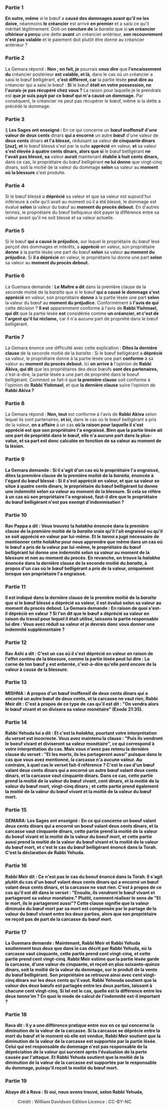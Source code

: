 
### Partie 1
<b>En outre, même</b> si le bœuf a <b>causé des dommages avant qu'il ne les doive</b>, néanmoins <b>le créancier</b> est arrivé <b>en premier</b> et a saisi ce qu'il méritait légitimement. Doit-on <b>conclure de</b> la <i>baraita</i> que si <b>un créancier ultérieur a perçu</b> une dette <b>avant</b> un créancier antérieur, <b>son recouvrement n'est pas valable</b> et le paiement doit plutôt être donné au créancier antérieur ?

### Partie 2
La Gemara répond : <b>Non ; en fait, je</b> pourrais <b>vous dire</b> que <b>l'encaissement du</b> créancier postérieur <b>est valable, et là,</b> dans le cas où un créancier a saisi le bœuf belligérant, <b>c'est différent, car</b> la partie lésée <b>peut dire au</b> créancier qui a saisi le bœuf : <b>Si</b> le bœuf <b>était en votre possession, ne l'aurais-je pas récupéré chez vous ?</b> La raison pour laquelle je le prendrais est <b>que je suis payé par ce bœuf qui m'a causé un dommage.</b> Par conséquent, le créancier ne peut pas récupérer le bœuf, même si la dette a précédé le dommage.

### Partie 3
§ <b>Les Sages ont enseigné : </b> En ce qui concerne un <b>bœuf inoffensif d'une valeur de deux cents</b> dinars <b>qui a encorné</b> un autre <b>bœuf</b> d'une valeur de <b>deux cents</b> dinars <b>et l'a blessé,</b> réduisant sa valeur <b>de cinquante dinars [<i>zuz</i>], et</b> le bœuf blessé s'est par la suite <b>apprécié</b> en valeur, <b>et</b> sa valeur <b>s'est élevée à quatre cents dinars, alors que si</b> le bœuf belligérant <b>ne l'avait pas blessé, sa</b> valeur <b>aurait</b> maintenant <b>établie à huit cents dinars,</b> dans ce cas, le propriétaire du bœuf belligérant <b>ne lui donne</b> que vingt-cinq dinars, soit la moitié de la valeur du dommage <b>selon</b> sa valeur au <b>moment où la blessure</b> s'est produite.

### Partie 4
Si le bœuf blessé a <b>déprécié</b> sa valeur et que sa valeur est aujourd'hui inférieure à celle qu'il avait au moment où il a été blessé, le dommage est évalué <b>selon</b> la valeur du bœuf au <b>moment du procès debout.</b> En d'autres termes, le propriétaire du bœuf belliqueux doit payer la différence entre sa valeur avant qu'il ne soit blessé et sa valeur actuelle.

### Partie 5
Si le bœuf <b>qui a causé le préjudice,</b> sur lequel le propriétaire du bœuf lésé perçoit des dommages et intérêts, a <b>apprécié</b> en valeur, son propriétaire <b>donne</b> à la partie lésée une part du bœuf <b>selon</b> sa valeur <b>au moment du préjudice.</b> Si <b>il a déprécié</b> en valeur, le propriétaire lui donne une part <b>selon</b> sa valeur au <b>moment du procès debout.</b>

### Partie 6
La Guemara demande : <b>Le Maître a dit</b> dans la première clause de la seconde moitié de la <i>baraïta</i> que si le bœuf <b>qui a causé le dommage s'est apprécié</b> en valeur, son propriétaire <b>donne</b> à la partie lésée une part <b>selon</b> la valeur du bœuf au <b>moment du préjudice.</b> Conformément à <b>l'avis de qui</b> cette décision ? <b>Il est</b> apparemment conforme à l'avis de <b>Rabbi Yishmael, qui dit</b> que la partie lésée <b>est</b> considérée comme <b>un créancier, et c'est de l'argent qu'il lui réclame,</b> car il n'a aucune part de propriété dans le bœuf belligérant.

### Partie 7
La Gemara énonce une difficulté avec cette explication : <b>Dites la dernière clause</b> de la seconde moitié de la <i>baraïta</i> : Si le bœuf belligérant a <b>déprécié</b> sa valeur, le propriétaire donne à la partie lésée une part <b>conforme</b> à sa valeur au <b>moment du procès debout.</b> Ici <b>on arrive à</b> l'opinion de <b>Rabbi Akiva, qui dit</b> que les propriétaires des deux bœufs <b>sont des partenaires,</b> c'est-à-dire, la partie lésée a une part de propriété dans le boeuf belligérant. Comment se fait-il que <b>la première clause</b> soit conforme à l'opinion de <b>Rabbi Yishmael</b>, et que <b>la dernière clause</b> suive l'opinion de <b>Rabbi Akiva ?</b>

### Partie 8
La Gemara répond : <b>Non, tout</b> est conforme à l'avis de <b>Rabbi Akiva</b> selon lequel ils sont partenaires, <b>et ici,</b> dans le cas où le bœuf belligérant a pris de la valeur, <b>on a affaire</b> à un cas <b>où la raison pour laquelle il s'est apprécié est que son propriétaire <b>l'a engraissé. </b> Bien que la partie lésée ait une part de propriété dans le bœuf, elle n'a aucune part dans la plus-value, et sa part est donc calculée en fonction de sa valeur au moment de la lésion.

### Partie 9
La Gemara demande : <b>Si</b> il s'agit d'un cas <b>où le propriétaire <b>l'a engraissé, dites la première clause</b> de la première moitié de la <i>baraita</i>, énoncée à l'égard du bœuf blessé : Si <b>il s'est apprécié</b> en valeur, et que sa valeur <b>se situe à quatre cents dinars,</b> le propriétaire du bœuf belligérant lui <b>donne</b> une indemnité <b>selon</b> sa valeur <b>au moment de la blessure. Si</b> cela se réfère à un cas <b>où son propriétaire l'a <b>engraissé, faut-il dire</b> que le propriétaire du bœuf belligérant n'est pas exempt d'indemnisation ?

### Partie 10
<b>Rav Pappa a dit : Vous trouvez</b> la <i>halakha</i> énoncée dans <b>la première clause</b> de la première moitié de la <i>baraita</i> vraie <b>qu'il l'ait engraissé ou qu'il se soit apprécié</b> en valeur <b>par lui-même. Et</b> le <i>tanna</i> <b>a jugé nécessaire</b> de mentionner cette <i>halakha</i> <b>pour nous apprendre que</b> même dans un cas <b>où</b> le bœuf <b>a pris</b> de la valeur <b>par lui-même, </b> le propriétaire du bœuf belligérant lui <b>donne</b> une indemnité <b>selon</b> sa valeur <b>au moment de la blessure</b> et non au moment du procès. En revanche, <b>on trouve</b> la <i>halakha</i> énoncée dans <b>la dernière clause</b> de la seconde moitié du <i>baraita</i>, à propos d'un cas où le bœuf belligérant a pris de la valeur, <b>uniquement lorsque</b> son propriétaire <b>l'a engraissé.</b>

### Partie 11
Il est indiqué dans la dernière clause de la première moitié de la <i>baraïta</i> que si le bœuf blessé a <b>déprécié</b> sa valeur, il est évalué <b>selon</b> sa valeur au <b>moment du procès debout.</b> La Gemara demande : <b>En raison de quoi s'est-il déprécié</b> en valeur ? <b>Si l'on dit que</b> le bœuf a <b>déprécié</b> sa valeur <b>en raison du travail</b> pour lequel il était utilisé, <b>laissons</b> la partie responsable lui <b>dire : Vous avez réduit</b> sa <b>valeur et je devrais</b> donc <b>vous donner</b> une indemnité supplémentaire ?

### Partie 12
<b>Rav Ashi a dit :</b> C'est un cas <b>où il s'est déprécié</b> en valeur <b>en raison de l'effet</b> continu de la <b>blessure, comme</b> la partie lésée <b>peut lui dire : La corne de ton bœuf y est enterrée,</b> c'est-à-dire qu'elle perd encore de la valeur à cause de la blessure.

### Partie 13
<strong>MISHNA :</strong> A propos d'un <b>bœuf inoffensif de deux cents</b> dinars <b>qui a encorné</b> un autre <b>bœuf de deux cents, et la carcasse ne vaut rien, Rabbi Meir dit :</b> C'est <b>à propos de ce</b> type de cas qu'il est dit : "On vendra alors le bœuf vivant et on divisera sa valeur monétaire"</b> (Exode 21:35).

### Partie 14
<b>Rabbi Yehuda lui a dit : Et c'est</b> la <b><i>halakha</i>,</b> pourtant votre interprétation du verset est incorrecte. <b>Vous avez maintenu</b> la clause : <b>"Puis ils vendront le boeuf vivant et diviseront sa valeur monétaire"</b>, ce qui correspond à votre interprétation du cas. Mais vous n'avez pas retenu la dernière clause du verset : <b>"Et les morts, ils les partageront aussi"</b> puisque dans le cas que vous avez mentionné, la carcasse n'a aucune valeur. Au contraire, à <b>quel</b> cas le verset fait-il référence ? <b>C'est</b> le cas d'un <b>bœuf valant deux cents</b> dinars <b>qui a encorné</b> un autre <b>bœuf valant deux cents</b> dinars, <b>et la carcasse vaut cinquante dinars. </b> Dans ce cas, <b>cette</b> partie <b>prend la moitié</b> de la valeur du <b>bœuf vivant</b>, cent dinars, <b>et la moitié de la</b> valeur du <b>bœuf mort</b>, vingt-cinq dinars ; <b>et cette</b> partie <b>prend également la moitié</b> de la valeur du <b>bœuf vivant</b> <b>et la moitié</b> de la valeur du <b>bœuf mort</b>.

### Partie 15
<strong>GEMARA:</strong> <b>Les Sages ont enseigné : </b> En ce qui concerne <b>un boeuf valant deux cents</b> dinars <b>qui a encorné un boeuf valant deux cents</b> dinars, <b>et la carcasse vaut cinquante dinars, cette</b> partie <b>prend la moitié</b> de la valeur du <b>boeuf vivant</b> <b>et la moitié</b> de la valeur du <b>boeuf mort</b>, <b>et cette</b> partie aussi <b>prend la moitié</b> de la valeur du <b>bœuf vivant</b> <b>et la moitié</b> de la valeur du <b>bœuf mort</b>, <b>et c'est le</b> cas du <b>bœuf belligérant énoncé dans la Torah. </b> C'est <b>la déclaration de Rabbi Yehuda.</b>

### Partie 16
<b>Rabbi Meir dit : Ce n'est pas</b> le cas du <b>boeuf énoncé dans la Torah. Il s'agit plutôt du cas d'un <b>bœuf valant deux cents</b> dinars <b>qui a encorné un bœuf valant deux cents</b> dinars, <b>et la carcasse ne vaut rien.</b> C'est <b>à propos de ce</b> cas qu'il est dit</b> dans le verset : <b>"Ensuite, ils vendront le bœuf vivant et partageront sa valeur monétaire." Plutôt, comment réaliser</b> le sens de <b>"Et le mort, ils le partageront aussi"?</b> Cette clause signifie que la valeur <b>diminuée</b> du bœuf mort <b>par</b> sa <b>mort</b> est compensée par <b>le partage</b> de la valeur du <b>bœuf vivant</b> entre les deux parties, alors que son propriétaire ne reçoit pas de part de la carcasse du bœuf mort.

### Partie 17
La Guemara demande : <b>Maintenant, Rabbi Meir et Rabbi Yehuda</b> soutiennent tous deux que dans le cas décrit par Rabbi Yehuda, où la carcasse vaut cinquante, <b>cette</b> partie <b>prend cent vingt-cinq, et cette</b> partie <b>prend cent vingt-cinq. </b> Rabbi Meir estime que la partie lésée garde la carcasse, d'une valeur de cinquante, et reçoit en plus soixante-quinze dinars, soit la moitié de la valeur du dommage, sur le produit de la vente du bœuf belligérant. Son propriétaire se retrouve ainsi avec cent vingt-cinq dinars sur les deux cents qu'il vaut. Rabbi Yehouda soutient que la valeur des deux bœufs est partagée entre les deux parties, laissant à chacune cent vingt-cinq. Si tel est le cas, <b>quelle est</b> la différence <b>entre</b> les deux <i>tanna'im</i> ? En quoi le mode de calcul de l'indemnité est-il important ?

### Partie 18
<b>Rava dit : Il y a</b> une différence pratique <b>entre eux</b> en ce qui concerne <b>la diminution</b> de la valeur <b>de la carcasse.</b> Si la carcasse se déprécie entre la mort du bœuf et le moment où elle est vendue, <b>Rabbi Meir soutient</b> que <b>la diminution</b> de la valeur <b>de la carcasse</b> est supportée <b>par la partie lésée</b>. Celui qui est responsable du dommage n'est pas responsable de la dépréciation de la valeur qui survient après l'évaluation de la perte causée par l'attaque. <b>Et Rabbi Yehuda soutient</b> que la <b>moitié de la diminution</b> de la valeur <b>de la carcasse</b> est supportée <b>par le responsable du dommage,</b> puisqu'il reçoit la moitié du bœuf mort.

### Partie 19
<b>Abaye dit à</b> Rava : <b>Si oui, nous avons trouvé, selon Rabbi Yehuda,</b>

>Crédit : William Davidson Edition
>Licence : CC-BY-NC